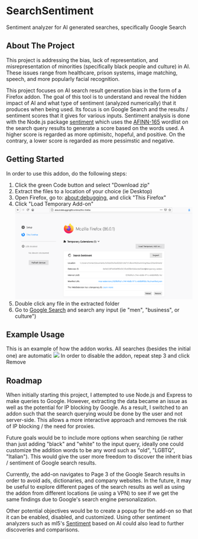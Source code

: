# SearchSentiment
Sentiment analyzer for AI generated searches, specifically Google Search

<!-- ABOUT THE PROJECT -->
## About The Project

This project is addressing the bias, lack of representation, and misrepresentation of minorities (specifically black people and culture) in AI. These issues range from healthcare, prison systems, image matching, speech, and more popularly facial recognition. 

This project focuses on AI search result generation bias in the form of a Firefox addon. The goal of this tool is to understand and reveal the hidden impact of AI and what type of sentiment (analyzed numerically) that it produces when being used. Its focus is on Google Search and the results / sentiment scores that it gives for various inputs. Sentiment analysis is done with the Node.js package [sentiment](https://www.npmjs.com/package/sentiment) which uses the [AFINN-165](https://github.com/words/afinn-165) wordlist on the search query results to generate a score based on the words used. A higher score is regarded as more optimisitc, hopeful, and positive. On the contrary, a lower score is regarded as more pessimstic and negative. 


<!-- GETTING STARTED -->
## Getting Started

In order to use this addon, do the following steps:
1. Click the green Code button and select "Download zip" 
2. Extract the files to a location of your choice (ie Desktop)
3. Open Firefox, go to: [about:debugging](about:debugging#/runtime/this-firefox), and click "This Firefox"
4. Click "Load Temporary Add-on"
![](installExample.png)
5. Double click any file in the extracted folder
6. Go to [Google Search](https://www.google.com/) and search any input (ie "men", "business", or culture") 

## Example Usage

This is an example of how the addon works. All searches (besides the initial one) are automatic
![](searchExample.gif)
In order to disable the addon, repeat step 3 and click Remove

<!-- ROADMAP -->
## Roadmap
When initially starting this project, I attempted to use Node.js and Express to make queries to Google. However, extracting the data became an issue as well as the potential for IP blocking by Google. As a result, I switched to an addon such that the search querying would be done by the user and not server-side. This allows a more interactive approach and removes the risk of IP blocking / the need for proxies. 

Future goals would be to include more options when searching (ie rather than just adding "black" and "white" to the input query, ideally one could customize the addition words to be any word such as "old", "LGBTQ", "Italian"). This would give the user more freedom to discover the inherit bias / sentiment of Google search results. 

Currently, the add-on navigates to Page 3 of the Google Search results in order to avoid ads, dictionaries, and company websites. In the future, it may be useful to explore different pages of the search results as well as using the addon from different locations (ie using a VPN) to see if we get the same findings due to Google's search engine personalization. 

Other potential objectives would be to create a popup for the add-on so that it can be enabled, disabled, and customized. Using other sentiment analyzers such as ml5's [Sentiment](https://ml5js.org/reference/api-Sentiment/) based on AI could also lead to further discoveries and comparisons. 

